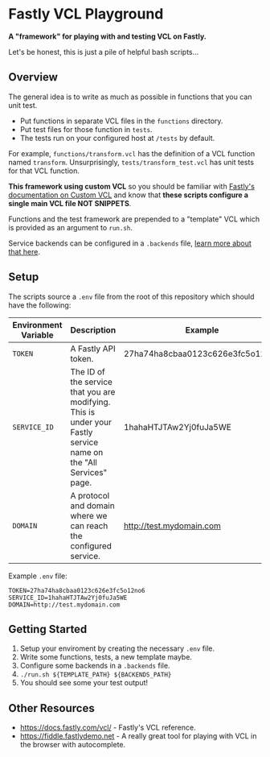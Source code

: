 # Fastly VCL Playground

**A "framework" for playing with and testing VCL on Fastly.**

Let's be honest, this is just a pile of helpful bash scripts...


## Overview

The general idea is to write as much as possible in functions that you can unit test.

- Put functions in separate VCL files in the `functions` directory.
- Put test files for those function in `tests`.
- The tests run on your configured host at `/tests` by default.

For example, `functions/transform.vcl` has the definition of a VCL function named `transform`.
Unsurprisingly, `tests/transform_test.vcl` has unit tests for that VCL function.

**This framework using custom VCL** so you should be familiar with [Fastly's documentation on Custom VCL](https://docs.fastly.com/vcl/custom-vcl/creating-custom-vcl/) and know that **these scripts configure a single main VCL file NOT SNIPPETS**.

Functions and the test framework are prepended to a "template" VCL which is provided as an argument to `run.sh`.

Service backends can be configured in a `.backends` file, [learn more about that here](https://github.com/theRealWardo/fastly-vcl-playground/tree/master/config).


## Setup

The scripts source a `.env` file from the root of this repository which should have the following:

| Environment Variable | Description                                                                                                      | Example                          |
|----------------------|------------------------------------------------------------------------------------------------------------------|----------------------------------|
| `TOKEN`              | A Fastly API token.                                                                                              | 27ha74ha8cbaa0123c626e3fc5o12no6 |
| `SERVICE_ID`         | The ID of the service that you are modifying. This is under your Fastly service name on the "All Services" page. | 1hahaHTJTAw2Yj0fuJa5WE           |
| `DOMAIN`             | A protocol and domain where we can reach the configured service.                                                 | http://test.mydomain.com         |

Example `.env` file:

```
TOKEN=27ha74ha8cbaa0123c626e3fc5o12no6
SERVICE_ID=1hahaHTJTAw2Yj0fuJa5WE
DOMAIN=http://test.mydomain.com
```

## Getting Started

1. Setup your enviroment by creating the necessary `.env` file.
1. Write some functions, tests, a new template maybe.
1. Configure some backends in a `.backends` file.
1. `./run.sh ${TEMPLATE_PATH} ${BACKENDS_PATH}`
1. You should see some your test output!

## Other Resources

- https://docs.fastly.com/vcl/ - Fastly's VCL reference.
- https://fiddle.fastlydemo.net - A really great tool for playing with VCL in the browser with autocomplete.
